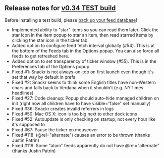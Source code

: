 ## Release notes for [v0.34 TEST build](http://snackr.googlecode.com/files/Snackr-v0.34-TEST.air) ##

Before installing a test build, please [back up your feed database](http://code.google.com/p/snackr/wiki/TestBuildInfo)!

  * Implemented ability to "star" items so you can read them later. Click the star icon in the item popup to star an item, then read starred items by clicking the star icon in the ticker tab.
  * Added option to configure feed fetch interval globally (#54). This is at the bottom of the Feeds tab in the Options popup. You can also force all feeds to get refreshed here.
  * Added option to set transparency of ticker window (#55). This is in the Preferences tab of the Options popup.
  * Fixed #1: Snackr is not always-on-top on first launch even though it's set that way by default in prefs
  * Fixed #2: Snackr seems to think some English titles have non-Western chars and falls back to Verdana when it shouldn't (e.g. NYTimes headlines)
  * Fixed #27: Code cleanup: Popup should auto-hide managed children on init (right now all children have to have visible="false" set manually)
  * Fixed #36: Snackr creates invalid referrers in logs
  * Fixed #50: Mac OS X: icon is too big next to other dock icons
  * Fixed #52: Autoupdate is only checking on startup, not every hour like it's supposed to
  * Fixed #67: Pause the ticker on mouseover
  * Fixed #118: (@rel="alternate") causes an error to be thrown (thanks Justin Patrin)
  * Fixed #119: Some "atom" feeds apparently do not have @rel="alternate" (thanks Justin Patrin)